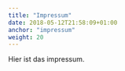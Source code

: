```yaml
---
title: "Impressum"
date: 2018-05-12T21:58:09+01:00
anchor: "impressum"
weight: 20 
---
```

Hier ist das impressum.
